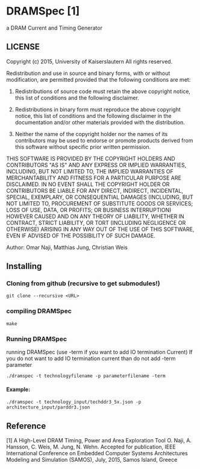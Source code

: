 # DRAMSpec [1]
a DRAM Current and Timing Generator

## LICENSE 
Copyright (c) 2015, University of Kaiserslautern
All rights reserved.

Redistribution and use in source and binary forms, with or without
modification, are permitted provided that the following conditions are
met:

1. Redistributions of source code must retain the above copyright notice,
   this list of conditions and the following disclaimer.

2. Redistributions in binary form must reproduce the above copyright
   notice, this list of conditions and the following disclaimer in the
   documentation and/or other materials provided with the distribution.

3. Neither the name of the copyright holder nor the names of its
   contributors may be used to endorse or promote products derived from
   this software without specific prior written permission.

THIS SOFTWARE IS PROVIDED BY THE COPYRIGHT HOLDERS AND CONTRIBUTORS
"AS IS" AND ANY EXPRESS OR IMPLIED WARRANTIES, INCLUDING, BUT NOT LIMITED
TO, THE IMPLIED WARRANTIES OF MERCHANTABILITY AND FITNESS FOR A PARTICULAR
PURPOSE ARE DISCLAIMED. IN NO EVENT SHALL THE COPYRIGHT HOLDER
OR CONTRIBUTORS BE LIABLE FOR ANY DIRECT, INDIRECT, INCIDENTAL, SPECIAL,
EXEMPLARY, OR CONSEQUENTIAL DAMAGES (INCLUDING, BUT NOT LIMITED TO,
PROCUREMENT OF SUBSTITUTE GOODS OR SERVICES; LOSS OF USE, DATA, OR
PROFITS; OR BUSINESS INTERRUPTION) HOWEVER CAUSED AND ON ANY THEORY OF
LIABILITY, WHETHER IN CONTRACT, STRICT LIABILITY, OR TORT (INCLUDING
NEGLIGENCE OR OTHERWISE) ARISING IN ANY WAY OUT OF THE USE OF THIS
SOFTWARE, EVEN IF ADVISED OF THE POSSIBILITY OF SUCH DAMAGE.

Author: Omar Naji, Matthias Jung, Christian Weis

## Installing

### Cloning from github (recursive to get submodules!)
	git clone --recursive <URL>

### compiling DRAMSpec
	make

### Running DRAMSpec
running DRAMSpec (use -term if you want to add IO termination Current)
If you do not want to add IO termination current than do not add -term
parameter

	./dramspec -t technologyfilename -p parameterfilename -term

#### Example:
	./dramspec -t technology_input/techddr3_5x.json -p architecture_input/parddr3.json

## Reference
[1] A High-Level DRAM Timing, Power and Area Exploration Tool
O. Naji, A. Hansson, C. Weis, M. Jung, N. Wehn. Accepted for publication, IEEE International Conference on Embedded Computer Systems Architectures Modeling and Simulation (SAMOS), July, 2015, Samos Island, Greece
